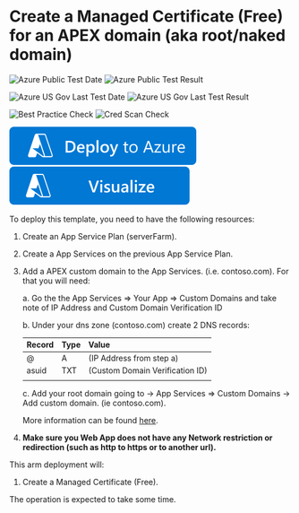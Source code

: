 # Create a Managed Certificate (Free) for an APEX domain (aka root/naked domain)

![Azure Public Test Date](https://azurequickstartsservice.blob.core.windows.net/badges/quickstarts/microsoft.web/app-service-managed-certificate-apex/PublicLastTestDate.svg)
![Azure Public Test Result](https://azurequickstartsservice.blob.core.windows.net/badges/quickstarts/microsoft.web/app-service-managed-certificate-apex/PublicDeployment.svg)

![Azure US Gov Last Test Date](https://azurequickstartsservice.blob.core.windows.net/badges/quickstarts/microsoft.web/app-service-managed-certificate-apex/FairfaxLastTestDate.svg)
![Azure US Gov Last Test Result](https://azurequickstartsservice.blob.core.windows.net/badges/quickstarts/microsoft.web/app-service-managed-certificate-apex/FairfaxDeployment.svg)

![Best Practice Check](https://azurequickstartsservice.blob.core.windows.net/badges/quickstarts/microsoft.web/app-service-managed-certificate-apex/BestPracticeResult.svg)
![Cred Scan Check](https://azurequickstartsservice.blob.core.windows.net/badges/quickstarts/microsoft.web/app-service-managed-certificate-apex/CredScanResult.svg)

[![Deploy To Azure](https://raw.githubusercontent.com/Azure/azure-quickstart-templates/master/1-CONTRIBUTION-GUIDE/images/deploytoazure.svg?sanitize=true)](https://portal.azure.com/#create/Microsoft.Template/uri/https%3A%2F%2Fraw.githubusercontent.com%2FAzure%2Fazure-quickstart-templates%2Fmaster%2Fquickstarts%2Fmicrosoft.web%2Fapp-service-managed-certificate-apex%2Fazuredeploy.json) [![Visualize](https://raw.githubusercontent.com/Azure/azure-quickstart-templates/master/1-CONTRIBUTION-GUIDE/images/visualizebutton.svg?sanitize=true)](http://armviz.io/#/?load=https%3A%2F%2Fraw.githubusercontent.com%2FAzure%2Fazure-quickstart-templates%2Fmaster%2Fquickstarts%2Fmicrosoft.web%2Fapp-service-managed-certificate-apex%2Fazuredeploy.json)



To deploy this template, you need to have the following resources:

1. Create an App Service Plan (serverFarm).
2. Create a App Services on the previous App Service Plan.
3. Add a APEX custom domain to the App Services. (i.e. contoso.com).  For that you will need:

    a. Go the the App Services => Your App => Custom Domains and take note of IP Address and Custom Domain Verification ID

    b. Under your dns zone (contoso.com) create 2 DNS records:

    | Record | Type | Value                           |
    | -------| ---- | ------------------------------- |
    | @      |   A  |  (IP Address from step a)       |
    | asuid  | TXT  |  (Custom Domain Verification ID)|
    |        |      |                                 |
 
    c. Add your root domain going to -> App Services => Custom Domains -> Add custom domain. (ie contoso.com).

    More information can be found [here](https://docs.microsoft.com/en-us/azure/app-service/app-service-web-tutorial-custom-domain?tabs=cname).

4. **Make sure you Web App does not have any Network restriction or redirection (such as http to https or to another url).**

This arm deployment will:

1. Create a Managed Certificate (Free).

The operation is expected to take some time.